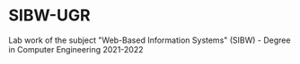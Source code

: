 # SIBW-UGR
Lab work of the subject "Web-Based Information Systems" (SIBW) - Degree in Computer Engineering 2021-2022
